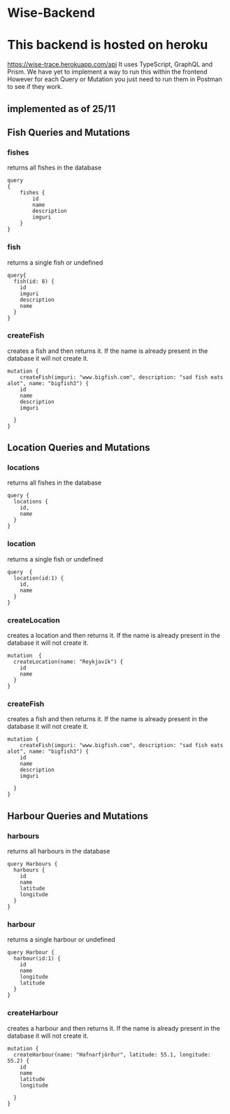 # Wise-Backend #


# This backend is hosted on heroku #
https://wise-trace.herokuapp.com/api
It uses TypeScript, GraphQL and Prism.
We have yet to implement a way to run this within the frontend
However for each Query or Mutation you just need to run them in Postman to see if they work.

## implemented as of 25/11 ##
## Fish Queries and Mutations ##

### fishes ###

returns all fishes in the database
```
query
{
    fishes {
        id
        name
        description
        imguri
    }
}
```

### fish ###
returns a single fish or undefined
```
query{
  fish(id: 8) {
    id
    imguri
    description
    name
  }
}
```



### **createFish** ###
creates a fish and then returns it. If the name is already present in the database it will not create it.
```
mutation {
    createFish(imguri: "www.bigfish.com", description: "sad fish eats alot", name: "bigfish3") {
    id
    name
    description
    imguri
    
  }
}
```

## Location Queries and Mutations ##
### locations ###

returns all fishes in the database
```
query {
  locations {
    id,
    name
  }
}
```

### location ###
returns a single fish or undefined
```
query  {
  location(id:1) {
    id,
    name
  }
}
```



### **createLocation** ###
creates a location and then returns it. If the name is already present in the database it will not create it.
```
mutation  {
  createLocation(name: "Reykjavík") {
    id
    name
  }
}
```

### **createFish** ###
creates a fish and then returns it. If the name is already present in the database it will not create it.
```
mutation {
    createFish(imguri: "www.bigfish.com", description: "sad fish eats alot", name: "bigfish3") {
    id
    name
    description
    imguri
    
  }
}
```

## Harbour Queries and Mutations ##
### harbours ###

returns all harbours in the database
```
query Harbours {
  harbours {
    id
    name
    latitude
    longitude
  }
}
```

### harbour ###
returns a single harbour or undefined
```
query Harbour {
  harbour(id:1) {
    id
    name
    longitude
    latitude
  }
}
```

### **createHarbour** ###
creates a harbour and then returns it. If the name is already present in the database it will not create it.
```
mutation {
  createHarbour(name: "Hafnarfjörður", latitude: 55.1, longitude: 55.2) {
    id
    name
    latitude
    longitude
    
  }
}
```